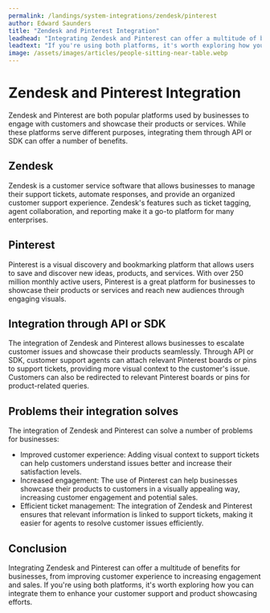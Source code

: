 ```yaml
---
permalink: /landings/system-integrations/zendesk/pinterest
author: Edward Saunders
title: "Zendesk and Pinterest Integration"
leadhead: "Integrating Zendesk and Pinterest can offer a multitude of benefits for businesses, from improving customer experience to increasing engagement and sales"
leadtext: "If you're using both platforms, it's worth exploring how you can integrate them to enhance your customer support and product showcasing efforts."
image: /assets/images/articles/people-sitting-near-table.webp
---
```

<div class="arttext">	<h1>Zendesk and Pinterest Integration</h1>
	<p>Zendesk and Pinterest are both popular platforms used by businesses to engage with customers and showcase their products or services. While these platforms serve different purposes, integrating them through API or SDK can offer a number of benefits.</p>
	<h2>Zendesk</h2>
	<p>Zendesk is a customer service software that allows businesses to manage their support tickets, automate responses, and provide an organized customer support experience. Zendesk's features such as ticket tagging, agent collaboration, and reporting make it a go-to platform for many enterprises.</p>
	<h2>Pinterest</h2>
	<p>Pinterest is a visual discovery and bookmarking platform that allows users to save and discover new ideas, products, and services. With over 250 million monthly active users, Pinterest is a great platform for businesses to showcase their products or services and reach new audiences through engaging visuals.</p>
	<h2>Integration through API or SDK</h2>
	<p>The integration of Zendesk and Pinterest allows businesses to escalate customer issues and showcase their products seamlessly. Through API or SDK, customer support agents can attach relevant Pinterest boards or pins to support tickets, providing more visual context to the customer's issue. Customers can also be redirected to relevant Pinterest boards or pins for product-related queries.</p>
	<h2>Problems their integration solves</h2>
	<p>The integration of Zendesk and Pinterest can solve a number of problems for businesses:</p>
	<ul>
		<li>Improved customer experience: Adding visual context to support tickets can help customers understand issues better and increase their satisfaction levels.</li>
		<li>Increased engagement: The use of Pinterest can help businesses showcase their products to customers in a visually appealing way, increasing customer engagement and potential sales.</li>
		<li>Efficient ticket management: The integration of Zendesk and Pinterest ensures that relevant information is linked to support tickets, making it easier for agents to resolve customer issues efficiently.</li>
	</ul>
	<h2>Conclusion</h2>
	<p>Integrating Zendesk and Pinterest can offer a multitude of benefits for businesses, from improving customer experience to increasing engagement and sales. If you're using both platforms, it's worth exploring how you can integrate them to enhance your customer support and product showcasing efforts.</p>
</div>
